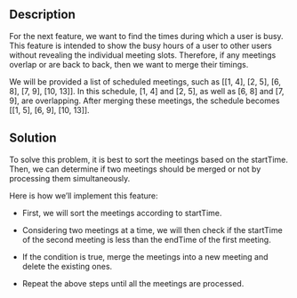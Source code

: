 ## Description

For the next feature, we want to find the times during which a user is busy. This feature is intended to show the busy hours of a user to other users without revealing the individual meeting slots. Therefore, if any meetings overlap or are back to back, then we want to merge their timings.

We will be provided a list of scheduled meetings, such as [[1, 4], [2, 5], [6, 8], [7, 9], [10, 13]]. In this schedule, [1, 4] and [2, 5], as well as [6, 8] and [7, 9], are overlapping. After merging these meetings, the schedule becomes [[1, 5], [6, 9], [10, 13]].

## Solution

To solve this problem, it is best to sort the meetings based on the startTime. Then, we can determine if two meetings should be merged or not by processing them simultaneously.

Here is how we’ll implement this feature:

* First, we will sort the meetings according to startTime.

* Considering two meetings at a time, we will then check if the startTime of the second meeting is less than the endTime of the first meeting.

* If the condition is true, merge the meetings into a new meeting and delete the existing ones.

* Repeat the above steps until all the meetings are processed.









